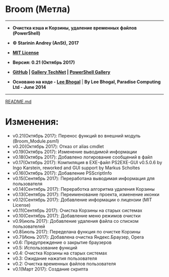 # **Broom (Метла)**

***

*  **Очистка кэша и Корзины, удаление временных файлов (PowerShell)**
*  **&copy; Starinin Andrey (AnSt), 2017**
*  **[MIT License](https://github.com/anst-foto/Broom/blob/master/LICENSE)**
*  **Версия: 0.21 (Октябрь 2017)**
*  **[GitHub](https://github.com/anst-foto/Broom) | [Gallery TechNet](https://gallery.technet.microsoft.com/PowerShell-f24f32cb) | [PowerShell Gallery](https://www.powershellgallery.com/packages/Broom)**

* **Основано на коде - [Lee Bhogal](https://github.com/lemtek/Powershell)** | **By Lee Bhogal, Paradise Computing Ltd - June 2014**

***

[README.md](https://github.com/anst-foto/Broom/blob/master/README.md)

# Изменения:
* v0.21(Октябрь 2017):	Перенос функций во внешний модуль (Broom_Module.psm1)
* v0.20(Октябрь 2017):	Отказ от alias cmdlet
* v0.19(Октябрь 2017):	Изменение выводимой информации
* v0.18(Октябрь 2017):	Добавлено логирование сообщений в файл
* v0.17(Октябрь 2017):  Компиляция в EXE-файл PS2EXE-GUI v0.5.0.6 by Ingo Karstein, reworked and GUI support by Markus Scholtes
* v0.16(Октябрь 2017):  Добавление PSScriptInfo
* v0.15(Сентябрь 2017):	Переработана выводимая информация для пользователя
* v0.14(Сентябрь 2017):	Переработка алгоритма удаления Корзины
* v0.13(Сентябрь 2017):	Переименование проекта, изменение иконки
* v0.12(Сентябрь 2017):	Добавление информации о лицензии (MIT License)
* v0.11(Сентябрь 2017):	Очистка Корзины на старых системах
* v0.10(Сентябрь 2017):	Добавление меню режимов очистки
* v0.9(июль 2017):		Добавление удаления файла со списком пользователей
* v0.8(июль 2017):		Переделана функция по очистке Корзины
* v0.7(Июнь 2017):		Добавлена очистка Яндекс.Браузер, Opera
* v0.6:					Предупреждение о закрытие браузеров
* v0.5:					Использование функций
* v0.4:					Очистка Корзины на старых системах
* v0.3:					Ожидание нажатия пользователя
* v0.2:					Очистка временных файлов пользователя
* v0.1(Март 2017):		Создание скрипта